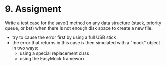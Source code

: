# 9. Assigment

Write a test case for the save() method on any data structure (stack, priority queue, or bst) when there is not enough disk space to create a new file.

- try to cause the error first by using a full USB stick
- the error that returns in this case is then simulated with a "mock" object in two ways:
    - using a special replacement class
    - using the EasyMock framework
